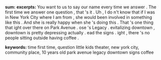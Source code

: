 **sum:**
**excerpts:**
You want to us to say our name every time we answer .
The first time we answer one question , that 's it .
Uh , I do n't know that if I was in New York City where I am from , she would been involved in something like this . And she is really happy when she 's doing this . That 's one thing that
ight over there on Park Avenue .
ose 's Legacy .
evitalizing downtown , downtown is pretty depressing actually .
ead the signs .
ight , there 's no people sitting outside having coffee .

**keywords:**
time
first time, question
little kids theater, new york city, community place, 10 years old
park avenue
legacy
downtown
signs
coffee

